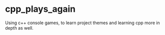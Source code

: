 # cpp_plays_again
Using c++ console games, to learn project themes and learning cpp more in depth as well.
